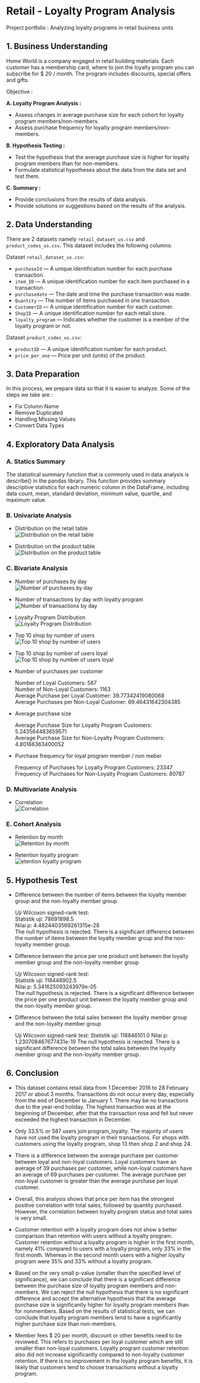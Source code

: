 # Retail - Loyalty Program Analysis
Project portfolio : Analyzing loyalty programs in retail business units

## 1. Business Understanding
Home World is a company engaged in retail building materials. Each customer has a membership card, where to join the loyalty program you can subscribe for $ 20 / month. The program includes discounts, special offers and gifts.

Objective :

**A. Loyalty Program Analysis :**

  - Assess changes in average purchase size for each cohort for loyalty program members/non-members.
  - Assess purchase frequency for loyalty program members/non-members.
      
**B. Hypothesis Testing :**

  - Test the hypothesis that the average purchase size is higher for loyalty program members than for non-members.
  - Formulate statistical hypotheses about the data from the data set and test them.
   
**C. Summary :**
    
  - Provide conclusions from the results of data analysis.
  - Provide solutions or suggestions based on the results of the analysis.

## 2. Data Understanding
There are 2 datasets namely `retail_dataset_us.csv` and `product_codes_us.csv`. This dataset includes the following columns:

Dataset `retail_dataset_us.csv`:

- `purchaseId` — A unique identification number for each purchase transaction.
- `item_ID` — A unique identification number for each item purchased in a transaction.
- `purchasedate` — The date and time the purchase transaction was made.
- `Quantity` — The number of items purchased in one transaction.
- `CustomerID` — A unique identification number for each customer.
- `ShopID` — A unique identification number for each retail store.
- `loyalty_program` — Indicates whether the customer is a member of the loyalty program or not.

Dataset `product_codes_us.csv`:

- `productID` — A unique identification number for each product.
- `price_per_one` — Price per unit (units) of the product.

## 3. Data Preparation
In this process, we prepare data so that it is easier to analyze. Some of the steps we take are :

- Fix Column Name
- Remove Duplicated
- Handling Missing Values
- Convert Data Types

## 4. Exploratory Data Analysis
### A. Statics Summary
The statistical summary function that is commonly used in data analysis is describe() in the pandas library. This function provides summary descriptive statistics for each numeric column in the DataFrame, including data count, mean, standard deviation, minimum value, quartile, and maximum value.

### B. Univariate Analysis
- Distribution on the retail table <br>
![Distribution on the retail table](img/4.b.1.png)
  
- Distribution on the product table <br>
![Distribution on the product table](img/4.b.2.png)

### C. Bivariate Analysis
- Number of purchases by day <br>
  ![Number of purchases by day](img/4.c.1.png)
  
- Number of transactions by day with loyalty program <br>
![Number of transactions by day](img/4.c.2.png)

- Loyalty Program Distribution <br>
![Loyalty Program Distribution](img/4.c.3.png)

- Top 10 shop by number of users <br>
![ Top 10 shop by number of users](img/4.c.4.png)

- Top 10 shop by number of users loyal <br>
![Top 10 shop by number of users loyal](img/4.c.5.png)

- Number of purchases per customer <br>

  Number of Loyal Customers: 587 <br>
  Number of Non-Loyal Customers: 1163 <br>
  Average Purchase per Loyal Customer: 39.77342419080068 <br>
  Average Purchases per Non-Loyal Customer: 69.46431642304385
  
- Average purchase size
  
  Average Purchase Size for Loyalty Program Customers: 5.243564483659571 <br>
  Average Purchase Size for Non-Loyalty Program Customers: 4.80166363400052

- Purchase frequency for loyal program member / non meber

  Frequency of Purchases for Loyalty Program Customers: 23347 <br>
  Frequency of Purchases for Non-Loyalty Program Customers: 80787

### D. Multivariate Analysis
- Correlation <br>
![Correlation](img/4.d.1.png)
 
### E. Cohort Analysis
- Retention by month <br>
![Retention by month](img/4.e.1.png)

- Retention loyalty program <br>
![etention loyalty program](img/4.e.2.png)

## 5. Hypothesis Test
- Difference between the number of items between the loyalty member group and the non-loyalty member group

  Uji Wilcoxon signed-rank test: <br>
  Statistik uji: 78691898.5 <br>
  Nilai p: 4.4824403569261315e-28 <br>
  The null hypothesis is rejected. There is a significant difference between the number of items between the loyalty member group and the non-loyalty member group.

- Difference between the price per one product unit between the loyalty member group and the non-loyalty member group

  Uji Wilcoxon signed-rank test: <br>
  Statistik uji: 118448902.5 <br>
  Nilai p: 5.341625093243979e-05 <br>
  The null hypothesis is rejected. There is a significant difference between the price per one product unit between the loyalty member group and the non-loyalty member group.

- Difference between the total sales between the loyalty member group and the non-loyalty member group

  Uji Wilcoxon signed-rank test:
  Statistik uji: 118846101.0
  Nilai p: 1.230708467677431e-19
  The null hypothesis is rejected. There is a significant difference between the total sales between the loyalty member group and the non-loyalty member group.

## 6. Conclusion
- This dataset contains retail data from 1 December 2016 to 28 February 2017 or about 3 months. Transactions do not occur every day, especially from the end of December to January 1. There may be no transactions due to the year-end holiday. The highest transaction was at the beginning of December, after that the transaction rose and fell but never exceeded the highest transaction in December.


- Only 33.5% or 587 users join program_loyalty. The majority of users have not used the loyalty program in their transactions. For shops with customers using the loyalty program, shop 13 then shop 2 and shop 24.


- There is a difference between the average purchase per customer between loyal and non-loyal customers. Loyal customers have an average of 39 purchases per customer, while non-loyal customers have an average of 69 purchases per customer. The average purchase per non-loyal customer is greater than the average purchase per loyal customer.


- Overall, this analysis shows that price per item has the strongest positive correlation with total sales, followed by quantity purchased. However, the correlation between loyalty program status and total sales is very small.


- Customer retention with a loyalty program does not show a better comparison than retention with users without a loyalty program. Customer retention without a loyalty program is higher in the first month, namely 41% compared to users with a loyalty program, only 33% in the first month. Whereas in the second month users with a higher loyalty program were 35% and 33% without a loyalty program.


- Based on the very small p-value (smaller than the specified level of significance), we can conclude that there is a significant difference between the purchase size of loyalty program members and non-members. We can reject the null hypothesis that there is no significant difference and accept the alternative hypothesis that the average purchase size is significantly higher for loyalty program members than for nonmembers. Based on the results of statistical tests, we can conclude that loyalty program members tend to have a significantly higher purchase size than non-members.


- Member fees $ 20 per month, discount or other benefits need to be reviewed. This refers to purchases per loyal customer which are still smaller than non-loyal customers. Loyalty program customer retention also did not increase significantly compared to non-loyalty customer retention. If there is no improvement in the loyalty program benefits, it is likely that customers tend to choose transactions without a loyalty program.
